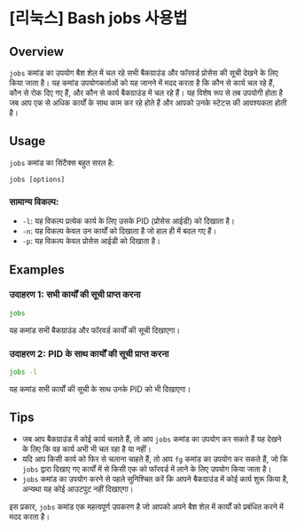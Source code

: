 # [리눅스] Bash jobs 사용법

## Overview
`jobs` कमांड का उपयोग बैश शेल में चल रहे सभी बैकग्राउंड और फॉरवर्ड प्रोसेस की सूची देखने के लिए किया जाता है। यह कमांड उपयोगकर्ताओं को यह जानने में मदद करता है कि कौन से कार्य चल रहे हैं, कौन से रोक दिए गए हैं, और कौन से कार्य बैकग्राउंड में चल रहे हैं। यह विशेष रूप से तब उपयोगी होता है जब आप एक से अधिक कार्यों के साथ काम कर रहे होते हैं और आपको उनके स्टेटस की आवश्यकता होती है।

## Usage
`jobs` कमांड का सिंटैक्स बहुत सरल है:

```
jobs [options]
```

### सामान्य विकल्प:
- `-l`: यह विकल्प प्रत्येक कार्य के लिए उसके PID (प्रोसेस आईडी) को दिखाता है।
- `-n`: यह विकल्प केवल उन कार्यों को दिखाता है जो हाल ही में बदल गए हैं।
- `-p`: यह विकल्प केवल प्रोसेस आईडी को दिखाता है।

## Examples
### उदाहरण 1: सभी कार्यों की सूची प्राप्त करना
```bash
jobs
```
यह कमांड सभी बैकग्राउंड और फॉरवर्ड कार्यों की सूची दिखाएगा।

### उदाहरण 2: PID के साथ कार्यों की सूची प्राप्त करना
```bash
jobs -l
```
यह कमांड सभी कार्यों की सूची के साथ उनके PID को भी दिखाएगा।

## Tips
- जब आप बैकग्राउंड में कोई कार्य चलाते हैं, तो आप `jobs` कमांड का उपयोग कर सकते हैं यह देखने के लिए कि वह कार्य अभी भी चल रहा है या नहीं।
- यदि आप किसी कार्य को फिर से चलाना चाहते हैं, तो आप `fg` कमांड का उपयोग कर सकते हैं, जो कि `jobs` द्वारा दिखाए गए कार्यों में से किसी एक को फॉरवर्ड में लाने के लिए उपयोग किया जाता है।
- `jobs` कमांड का उपयोग करने से पहले सुनिश्चित करें कि आपने बैकग्राउंड में कोई कार्य शुरू किया है, अन्यथा यह कोई आउटपुट नहीं दिखाएगा। 

इस प्रकार, `jobs` कमांड एक महत्वपूर्ण उपकरण है जो आपको अपने बैश शेल में कार्यों को प्रबंधित करने में मदद करता है।